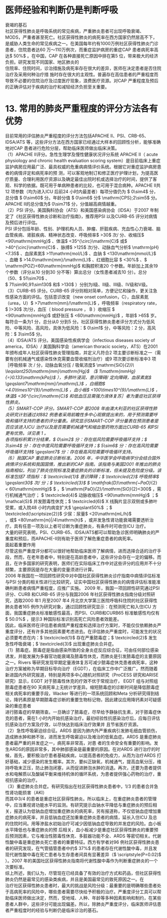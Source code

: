 # 医师经验和判断仍是判断呼吸  
衰竭的基石  
社区获得性肺炎是呼吸系统的常见疾病，严重肺炎患者可出现呼吸衰竭、MODS，严重者甚至死亡。社区获得性肺炎的病死率在西方国家仍然居高不下，是威胁人类生命的常见疾病之一。在美国每年约有1000万例社区获得性肺炎门诊患者，住院患者达60 万～110万例次，而重症监护病房的重症CAP 患者病死率高达$ 50\%$ 。在中国，CAP 在各种直接死亡原因中排在第5 位，带来极大的经济负担。研究发现不同国家、地区肺炎的  
住院率、住院时间，诊治措施及病死率存在很大的差异，医师在决定患者是否住院治疗及采用何种治疗措 施时存在很大的主观性。普遍存在高估患者的严重程度而导致不必要的住院治疗及过度医疗现象，浪费医疗资源。对CAP 严重程度及预后的正确评估对于疾病的治疗和减轻经济负担至关重要。  
# 13. 常用的肺炎严重程度的评分方法各有优势  
目前常用的评估肺炎严重程度的评分方法包括APACHE Ⅱ、PSI、CRB-65、IDSA/ATS 等，这些评分方法在西方国家已经通过大样本的回顾性分析，能够准确地对CAP 患者进行危险分层，帮助临床医师做出临床决策。  
（1）APACHE Ⅱ评分。急性生理学及慢性健康状况评分系统 APACHE  Ⅱ（ acute physiology and chronic  health evaluation scoring system）是目前临床上重症监护病房应用最广泛、最具权威的危重病病情评价系统。根据它对重症监护病房患者的病情评定和病死率的预 测，可以客观地制订和修正医疗护理计划，为提高医疗质量、合理利用医疗资源以及确定最佳出院时机或选择治疗的时间，提供了客观、科学的依据。既可用于单病种患者的比较，也可用于混合病种。APACHE Ⅱ共12 项参数（均为进入ICU 后前24 小时内最差者）每项分值仍为 $ 0\sim4$   分，总分值 $ 0\sim60$   分。年龄分值 $ 0\sim6$  分$ \mathrm{CPS}\;2\sim5$  分。APACHE Ⅱ的总分值为$ 0\sim71$ 分，分值越高病情越重。  
（2）PSI 评分。美国胸科协会（ATS）和美国感染病协会（IDSA）于2007 年制定了《社区获得性肺炎诊断和治疗指南》，推荐用PSI 以及CURB-65 评分对病情及预后进行评估。  
PSI 评分包括年龄、性别、护理机构人员、肿瘤、肝脏疾病、充血性心力衰竭、脑血管疾病、肾脏疾病、精神状态改变、呼吸频率$ >30$  次/ 分、收缩压$ <90\mathrm{mmHg}$    、体温$ <35^{\circ}\mathrm{C}$    或$ >40^{\circ}\mathrm{C}$    、脉搏$ >125$  次/分、动脉血气分析$ \mathrm{pH}<7.35$ 、血尿素氮$ >11\mathrm{mol/L}$    、血钠 $ <130\mathrm{mmol/L}$     、血糖 $ >14.0\mathrm{mm}/\mathrm{L}$     、红细胞比容 $ <30\%$ 、$ \mathrm{POZ}<60\mathrm{mmHg}$     和胸腔积液20 个参数。年龄加上其余19 个参数（评分从10 分到30 分不等）算出总分（女性患者减去10 分）。总分（50、$ 51\sim70$ 、  
$ 71\sim90,91\sim130$  和$ >130$ ）分别为Ⅰ级、Ⅱ级、Ⅲ级、Ⅳ级和Ⅴ级。  
（3）CURB-65 评分。CURB-65 评分则相对简单，方便记忆和操作，更关注急性感染方面的评估。包括意识改变（new onset confusion，C），血尿素氮（urea，U）$ >7\mathrm{mm}/\mathrm{L}$    ，呼吸频率（respiratory rate，$ )>30$ 次/分，血压（ blood pressure ， B ）收缩压 $ <90\mathrm{mmHg}$      或舒张压 $ <60\mathrm{mmHg}$    ，年龄$ >65$  岁。每符合一条为1 分，总分从0 分到5 分。社区获得性肺炎患者评分方式分为低风险、中等风险、高风险，具体为低风险：$ 0\sim1$  分，中等风险：2 分，高风险：$ 3\sim5$  分。  
（4）IDSA/ATS 评分。美国感染性疾病学会（infectious diseases society of america，IDSA）/ 美国胸科学会（american thoracic society，ATS）在2001 年颁布成年人社区获得性肺炎管理指南，并定义凡符合2 项主要诊断标准之一（需要有创机械通气或感染性休克需要血管收缩剂治疗）或9 项次要诊断标准中3 项［呼吸频率 次 /  分，动脉血氧分压 /  吸氧浓度$ \mathrm{SiO}_{2})\ \leqslant250\mathrm{mm}\mathrm{Hg}$    （$ 1\mathrm{mmHg}{=}0.133\mathrm{kPa})$ ），多肺叶浸润，意识障碍/ 定向障碍，血尿素氮$ \geqslant7\mathrm{mm}/\mathrm{L}$    ，白细胞$ <4.0\times10^{9}/\mathrm{L}$    ，血小板$ <100\times10^{9}/\mathrm{L}$    ，体温$ <36^{\circ}\mathrm{C}$    和低血压且需强力液体复苏］者为重症社区获得性肺炎。  
（5）SMART-COP 评分。SMART-COP 是2008 年由澳大利亚的社区获得性肺炎研究计划通过对882 例患者采用前瞻性多中心观察提出来的，用于预测需要呼吸和循环支持的患者的评分量表。研究显示SMART-COP 评分量表在预测患者是否应该进入ICU 治疗以及是否需要机械通气和缩血管药物方面比CURB-65 和PSI  更有优势。详见表 1 。  
各项指标积累计分结果，$ 0\sim2$  分：存在低风险需要呼吸循环支持；$ 3\sim4$  分：存在中度风险需要呼吸循环支持；$ 5\sim6$  分：存在高风险需要呼吸循环支持$ \geqslant7$ 分：存在极高风险需要呼吸循环支持。  
（6）我国CAP 重症肺炎诊断标准。2006 年，中华医学会呼吸病学分会结合国外病情评分系统和我国国情，推出新的CAP 指南。该指南与美国2001 年推出的肺炎指南相似，列出了肺炎住院标准及重症肺炎的诊断标准，但未提及危险度分级。该标准包括7 项指标：$ \textcircled{1}$    意识障碍；$ \textcircled{2}$    呼吸频率$ \geqslant30$  次/ 分；$ \textcircled{3}$    $ \mathfrak{D}\mathrm{~PaO}_{2} < 60\mathrm{mmHg}$    $ ，$ \mathrm{PaO}_{2}/\mathrm{SiO}_{2}<300$ ，需行机械通气治疗；
$ \textcircled{4}$    动脉收缩压$ <90\mathrm{mmHg}$    ；$ \mathcal{S}$    并发脓毒性休克；$ \textcircled{6}$    X 线胸片显示双侧或多肺叶受累，或入院48 小时内病变扩大$ \geqslant50\%$  ；$ \textcircled{\scriptsize{2}}$    少尿：尿量$ <20\mathrm{mL/h}$    
，或$ <80\mathrm{m}|/4\mathrm{h}$    ，或并发急性肾功能衰竭需要透析治疗。具有任意一项及以上者可诊断为重症肺炎，有条件时可收住ICU 治疗。  
大量的研究表明，PSI、CURB-65、IDSA/ATS都可以帮助急诊医师明确肺炎的严重度和预后，而APACHE-Ⅱ则有助于医师了解危重症患者的病死率。  
面起着重要作用  
尽管这些严重度评分都可以很好地帮助临床医师了解病情，进而选择合适的治疗手段，然而，在老年患者中，特别是在高龄患者中，这些评分会存在一定的偏移。而且，在许多国家的研究表明，医师们在实际临床工作中对这些评分的应用并不十分频繁，主要原因是存在大量的变量须进行计算。  
2006 年我国在一项回顾性研究中对中国社区获得性肺炎诊疗指南中病情评估标准与PSI 分类的相关性进行比较研究，证实中国社区获得性肺炎的病情评估标准能准确判断患者病情严重程度，应推广实施。 2009 年，我国一项回顾性研究通过PSI 评分、CURB 和CURB-65 评分与我国2006 年社区获得性肺炎指南分级对照研究，选取2000 年1 月至2007 年4 月北京大学第三医院呼吸科住院的社区获得性肺炎患者165 例作为研究对象，通过回顾性研究显示：在预测死亡和入住ICU 方面，我国重症肺炎标准敏感性最高，而PSI、CURB和CURB65 标准敏感性均仅有$ 50.0\%$ ，提示3 种国际标准识别高死亡风险患者效能差。  
因此，临床医师在评估患者病情严重程度和选择治疗方案时，不能仅仅依赖肺炎严重度评分，还有许多其他因素要考虑进去。在评估肺炎严重度时，可能发生的状况必须要考虑在内：$ \textcircled{1}$    存在严重脓毒症；$ \textcircled{2}$    发生急性呼吸衰竭；$ \textcircled{3}$    出现重症肺炎合并症。  
（1）脓毒症。脓毒症是指由感染所致的全身炎症反应综合征，可由任何部位感染诱发，并能发展为多器官功能衰竭及脓毒性休克，而肺炎是引发脓毒症的主要原因之一。Rivers 等研究发现早期定量液体复苏可减少脓毒症休克患者病死率，这种治疗方案被称为早期目标导向治疗（EGDT），在临床工作中广泛推广。然而随着新进国内外研究报道，特别是两项多中心随机对照研究（ProCESS 研究和ARISE 研究）显示，EGDT  对于脓毒性休克的疗效不优于常规治疗， EGDT 组与对照组脓毒症患者在90 天病死率上无统计学差异。缩短脓毒症的诊断时间是降低脓毒症相关病死率的重要手段，Wacker 等进行的一项系统回顾和Meta 分析研究得到结论，降钙素原是早期脓毒症诊断的重要生物标记物，因此建议应用降钙素对可疑感染的重症患者  
进行脓毒症的早期筛查。一旦确诊了脓毒症，尽早给予静脉抗生素，对于脓毒症休克的患者，需在1 小时内开始抗感染治疗。最初经验性抗感染治疗后，应每日评估抗感染治疗方案及疗效，以尽快达到临床治疗效果并 且节省医疗资源。  
（2）急性呼吸窘迫综合征。ARDS 是因为肺内外严重疾病引发肺毛细血管损伤，造成肺水肿和肺不张，进而发生呼吸窘迫以及难治的低氧血症。ARDS 是重症肺炎患者最严重的并发症之一，病死率非常高，对患 者的生命安全有重要的影响。发生ARDS的原因非常多，其中肺部感染是最重要的原因。在对ARDS 进行治疗的时候，首先，要积极治疗患者基础疾病，以提高患者的免疫力，从而为治疗ARDS 打好基础，减少感染的发生概率。其次，要纠正缺氧，机械通气，提高血氧分压，维持呼吸末正压，防止肺泡闭塞，从而促进肺泡水肿的消退。再次，还要为患者提供水和电解质以及酸碱平衡来维持机体的循环系统，为患者提供强心药物的治疗，重视抗感染的治疗。  
（3）重症肺炎合并症。有研究指出在社区获得性肺炎患者中，1/3 的患者合并急性肾功能损害（AKI）  
而其中3/4 的患者是重症社区获得性肺炎。所以临床上，在重症肺炎患者的管理中，应当重视肾功能水平的监测。有研究提示血钠水平降低与重症肺炎的预后相关，报道认为低钠血症增加重症肺炎的病死率，另有报道称，不仅低钠血症增加重症肺炎的病死率，并且低钠血症还加重重症肺炎患者的病情，延长入住ICU 及总的住院时间。用等渗盐水初始治疗可减少因低钠血症导致的并发症的风险。血小板水平降低也与重症肺炎的预 后相关，血小板减少是重症社区获得性肺炎的重要预后预测因素，它与难治性脓毒性休克、多脏器功能不全、ARDS 等密切相关。代谢性酸中毒是重症肺炎死亡患者的重要特征。西方有学者对96 例社区获得性肺炎患者的研究发现，在气管插管患者中约$ 37\%$  的患者存在代谢性酸中毒，并且发现代谢性酸中毒在死亡患者与生存患者间具有显著差异（$ \scriptstyle(P=0.02)$ ）。2007 年的美国社区获得性肺炎指南将代谢性酸中毒作为判断重症肺炎的一个次要标准。  
综上所述，我们认为，尽管现在已经具备了有效的治疗方式和药品，但社区获得性肺炎仍然是最常见的感染类疾病，并且是美国最常见的致死原因之一。在  
治疗社区获得性肺炎患者时，最大的挑战是风险分级：最重要的是明确哪些患者处于高病死率的风险中，哪些患者需要尽快给予积极的治疗。严重度评分工具可以帮助临床医师做出决定，然而，受地域、人种、年龄等多种因素影响和制约，在某些患者人群中，这些评分可能出现偏差。所以，除肺炎严重度评分，临床医师评估患者严重程度时的经验与判断仍是临床诊治的基石。  

